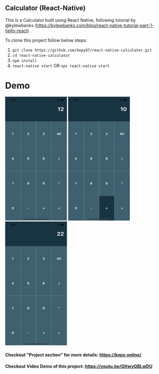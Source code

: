 ## Calculator (React-Native)
This is a Calculator built using React Native, following tutorial by @kylewbanks (https://kylewbanks.com/blog/react-native-tutorial-part-1-hello-react).

To clone this project follow below steps:

1. `git clone https://github.com/kepy97/react-native-calculator.git`
2. `cd react-native-calculator`
3. `npm install`
4. `react-native start` OR `npx react-native start`

# Demo

<p float="left">
  <img src="/Demo/Step-3.png" width="200" height="400" />
  <img src="/Demo/Step-2.png" width="200" height="400" /> 
  <img src="/Demo/Step-1.png" width="200" height="400" />
</p>

#### Checkout "Project section" for more details: https://kepy.online/
#### Checkout Video Demo of this project: https://youtu.be/QItwyQBLwDU
